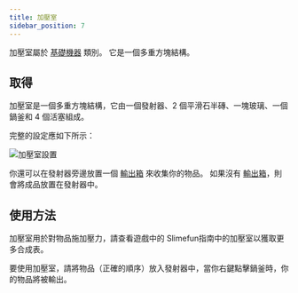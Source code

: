 ```yaml
---
title: 加壓室
sidebar_position: 7
---
```


加壓室屬於 [基礎機器](Basic-Machines.md) 類別。 它是一個多重方塊結構。

## 取得

加壓室是一個多重方塊結構，它由一個發射器、2 個平滑石半磚、一塊玻璃、一個鍋釜和 4 個活塞組成。

完整的設定應如下所示：

![加壓室設置](https://raw.githubusercontent.com/TheBusyBiscuit/Slimefun4-Wiki/master/images/multiblock-pressure-chamber.png)

你還可以在發射器旁邊放置一個 [輸出箱](Output-Chest.md) 來收集你的物品。 如果沒有 [輸出箱](Output-Chest.md)，則會將成品放置在發射器中。

## 使用方法

加壓室用於對物品施加壓力，請查看遊戲中的 Slimefun指南中的加壓室以獲取更多合成表。

要使用加壓室，請將物品（正確的順序）放入發射器中，當你右鍵點擊鍋釜時，你的物品將被輸出。
